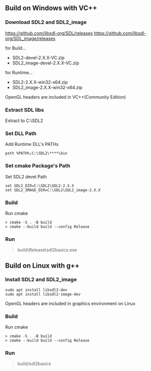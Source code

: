 ## Build on Windows with VC++

### Download SDL2 and SDL2_image
https://github.com/libsdl-org/SDL/releases
https://github.com/libsdl-org/SDL_image/releases

for Build...
- SDL2-devel-2.X.X-VC.zip
- SDL2_image-devel-2.X.X-VC.zip

for Runtime...
- SDL2-2.X.X-win32-x64.zip
- SDL2_image-2.X.X-win32-x64.zip

OpenGL headers are included in VC++(Community Edition)

### Extract SDL libs
Extract to C:\SDL2

### Set DLL Path
Add Runtime DLL's PATHs
```shell
path %PATH%;C:\SDL2\****\bin
```

### Set cmake Package's Path
Set SDL2 devel Path
```shell
set SDL2_DIR=C:\SDL2\SDL2-2.X.X
set SDL2_IMAGE_DIR=C:\SDL2\SDL2_image-2.X.X
```

### Build
Run cmake
```shell
> cmake -S . -B build
> cmake --build build --config Release
```

### Run
> build\Release\sdl2basics.exe

## Build on Linux with g++

### Install SDL2 and SDL2_image
```shell
sudo apt install libsdl2-dev
sudo apt install libsdl2-image-dev
```
OpenGL headers are included in graphics environment on Linux

### Build
Run cmake
```shell
> cmake -S . -B build
> cmake --build build --config Release
```

### Run
> build/sdl2basics

